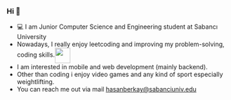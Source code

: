 ### Hi 👋
- 💻 I am Junior Computer Science and Engineering student at Sabancı University
- Nowadays, I really enjoy leetcoding and improving my problem-solving, coding skills.<a href="https://leetcode.com/hasanberkay/" target="blank"><img align="center" src="https://user-images.githubusercontent.com/36547915/97088991-45da5d00-1652-11eb-900f-80d106540f4f.png" height="35"></a>
- I am interested in mobile and web development (mainly backend).
- Other than coding i enjoy video games and any kind of sport especially weightlifting.
- You can reach me out via mail hasanberkay@sabanciuniv.edu
